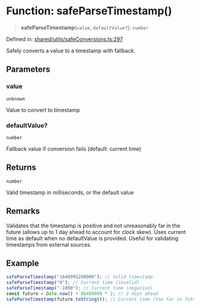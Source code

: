 # Function: safeParseTimestamp()

> **safeParseTimestamp**(`value`, `defaultValue?`): `number`

Defined in: [shared/utils/safeConversions.ts:297](https://github.com/Nick2bad4u/Uptime-Watcher/blob/main/shared/utils/safeConversions.ts#L297)

Safely converts a value to a timestamp with fallback.

## Parameters

### value

`unknown`

Value to convert to timestamp

### defaultValue?

`number`

Fallback value if conversion fails (default: current
  time)

## Returns

`number`

Valid timestamp in milliseconds, or the default value

## Remarks

Validates that the timestamp is positive and not unreasonably far in the
future (allows up to 1 day ahead to account for clock skew). Uses current
time as default when no defaultValue is provided. Useful for validating
timestamps from external sources.

## Example

```typescript
safeParseTimestamp("1640995200000"); // Valid timestamp
safeParseTimestamp("0"); // Current time (invalid)
safeParseTimestamp("-1000"); // Current time (negative)
const future = Date.now() + 86400000 * 2; // 2 days ahead
safeParseTimestamp(future.toString()); // Current time (too far in future)
```
